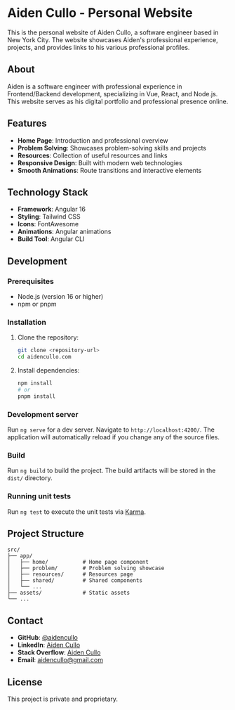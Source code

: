 # Aiden Cullo - Personal Website

This is the personal website of Aiden Cullo, a software engineer based in New York City. The website showcases Aiden's professional experience, projects, and provides links to his various professional profiles.

## About

Aiden is a software engineer with professional experience in Frontend/Backend development, specializing in Vue, React, and Node.js. This website serves as his digital portfolio and professional presence online.

## Features

- **Home Page**: Introduction and professional overview
- **Problem Solving**: Showcases problem-solving skills and projects
- **Resources**: Collection of useful resources and links
- **Responsive Design**: Built with modern web technologies
- **Smooth Animations**: Route transitions and interactive elements

## Technology Stack

- **Framework**: Angular 16
- **Styling**: Tailwind CSS
- **Icons**: FontAwesome
- **Animations**: Angular animations
- **Build Tool**: Angular CLI

## Development

### Prerequisites

- Node.js (version 16 or higher)
- npm or pnpm

### Installation

1. Clone the repository:
   ```bash
   git clone <repository-url>
   cd aidencullo.com
   ```

2. Install dependencies:
   ```bash
   npm install
   # or
   pnpm install
   ```

### Development server

Run `ng serve` for a dev server. Navigate to `http://localhost:4200/`. The application will automatically reload if you change any of the source files.

### Build

Run `ng build` to build the project. The build artifacts will be stored in the `dist/` directory.

### Running unit tests

Run `ng test` to execute the unit tests via [Karma](https://karma-runner.github.io).

## Project Structure

```
src/
├── app/
│   ├── home/           # Home page component
│   ├── problem/        # Problem solving showcase
│   ├── resources/      # Resources page
│   ├── shared/         # Shared components
│   └── ...
├── assets/             # Static assets
└── ...
```

## Contact

- **GitHub**: [@aidencullo](https://github.com/aidencullo)
- **LinkedIn**: [Aiden Cullo](https://www.linkedin.com/in/aidencullo)
- **Stack Overflow**: [Aiden Cullo](https://stackoverflow.com/users/6447634/aiden-cullo)
- **Email**: aidencullo@gmail.com

## License

This project is private and proprietary.

